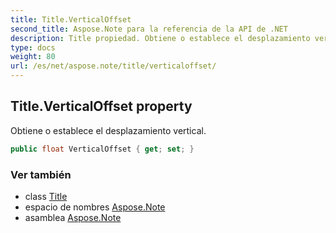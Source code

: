 ```yaml
---
title: Title.VerticalOffset
second_title: Aspose.Note para la referencia de la API de .NET
description: Title propiedad. Obtiene o establece el desplazamiento vertical.
type: docs
weight: 80
url: /es/net/aspose.note/title/verticaloffset/
---
```

## Title.VerticalOffset property

Obtiene o establece el desplazamiento vertical.

```csharp
public float VerticalOffset { get; set; }
```

### Ver también

* class [Title](../)
* espacio de nombres [Aspose.Note](../../title/)
* asamblea [Aspose.Note](../../../)



